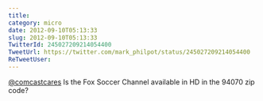 ```yaml
---
title: 
category: micro
date: 2012-09-10T05:13:33
slug: 2012-09-10T05:13:33
TwitterId: 245027209214054400
TweetUrl: https://twitter.com/mark_philpot/status/245027209214054400
ReTweetUser: 
---
```


[@comcastcares](https://twitter.com/comcastcares) Is the Fox Soccer Channel available in HD in the 94070 zip code?